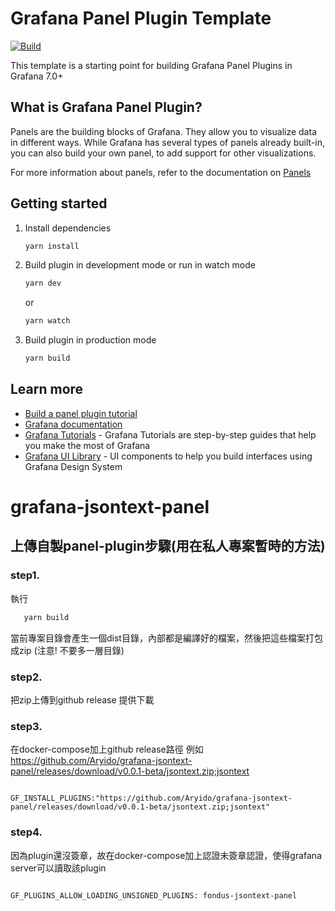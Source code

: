 # Grafana Panel Plugin Template

[![Build](https://github.com/grafana/grafana-starter-panel/workflows/CI/badge.svg)](https://github.com/grafana/grafana-starter-panel/actions?query=workflow%3A%22CI%22)

This template is a starting point for building Grafana Panel Plugins in Grafana 7.0+

## What is Grafana Panel Plugin?

Panels are the building blocks of Grafana. They allow you to visualize data in different ways. While Grafana has several types of panels already built-in, you can also build your own panel, to add support for other visualizations.

For more information about panels, refer to the documentation on [Panels](https://grafana.com/docs/grafana/latest/features/panels/panels/)

## Getting started

1. Install dependencies

   ```bash
   yarn install
   ```

2. Build plugin in development mode or run in watch mode

   ```bash
   yarn dev
   ```

   or

   ```bash
   yarn watch
   ```

3. Build plugin in production mode

   ```bash
   yarn build
   ```

## Learn more

- [Build a panel plugin tutorial](https://grafana.com/tutorials/build-a-panel-plugin)
- [Grafana documentation](https://grafana.com/docs/)
- [Grafana Tutorials](https://grafana.com/tutorials/) - Grafana Tutorials are step-by-step guides that help you make the most of Grafana
- [Grafana UI Library](https://developers.grafana.com/ui) - UI components to help you build interfaces using Grafana Design System

# grafana-jsontext-panel

## 上傳自製panel-plugin步驟(用在私人專案暫時的方法)

### step1. 
執行
```bash
   yarn build
```
當前專案目錄會產生一個dist目錄，內部都是編譯好的檔案，然後把這些檔案打包成zip
(注意! 不要多一層目錄)

### step2.
把zip上傳到github release 提供下載

### step3. 
在docker-compose加上github release路徑
例如 https://github.com/Aryido/grafana-jsontext-panel/releases/download/v0.0.1-beta/jsontext.zip;jsontext 
```

GF_INSTALL_PLUGINS:"https://github.com/Aryido/grafana-jsontext-panel/releases/download/v0.0.1-beta/jsontext.zip;jsontext" 

```

### step4.
因為plugin還沒簽章，故在docker-compose加上認證未簽章認證，使得grafana server可以讀取該plugin
```

GF_PLUGINS_ALLOW_LOADING_UNSIGNED_PLUGINS: fondus-jsontext-panel

```


